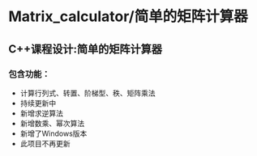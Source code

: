 # Matrix_calculator/简单的矩阵计算器
## C++课程设计:简单的矩阵计算器
### 包含功能：
- 计算行列式、转置、阶梯型、秩、矩阵乘法
- 持续更新中
- 新增求逆算法
- 新增数乘、幂次算法
- 新增了Windows版本
- 此项目不再更新
